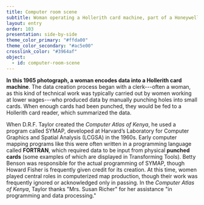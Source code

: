 ```yaml
---
title: Computer room scene
subtitle: Woman operating a Hollerith card machine, part of a Honeywell Model 400 mainframe set up
layout: entry
order: 103
presentation: side-by-side
theme_color_primary: "#ffda00"
theme_color_secondary: "#ac5e00"
crosslink_color: "#3964af"
object:
  - id: computer-room-scene
---
```


**In this 1965 photograph, a woman encodes data into a Hollerith card machine**. The data creation process began with a clerk---often a woman, as this kind of technical work was typically carried out by women working at lower wages---who produced data by manually punching holes into small cards. When enough cards had been punched, they would be fed to a Hollerith card reader, which summarized the data.

When D.R.F. Taylor created the *Computer Atlas of Kenya*, he used a program called SYMAP, developed at Harvard’s Laboratory for Computer Graphics and Spatial Analysis (LCGSA) in the 1960s. Early computer mapping programs like this were often written in a programming language called **FORTRAN**, which required data to be input from physical **punched cards** (some examples of which are displayed in <span class="crosslink">Transforming Tools</span>). Betty Benson was responsible for the actual programming of SYMAP, though Howard Fisher is frequently given credit for its creation. At this time, women played central roles in computerized map production, though their work was frequently ignored or acknowledged only in passing. In the *Computer Atlas of Kenya*, Taylor thanks "Mrs. Susan Richer" for her assistance "in programming and data processing."